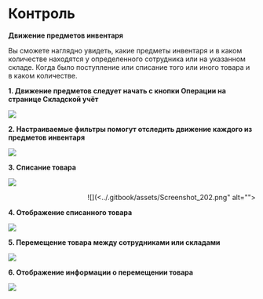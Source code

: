 # Контроль

**Движение предметов инвентаря**

Вы сможете наглядно увидеть, какие предметы инвентаря и в каком количестве находятся у определенного сотрудника или на указанном складе. Когда было поступление или списание того или иного товара и в каком количестве.

**1. Движение предметов следует начать с кнопки Операции на странице Складской учёт**

![](../.gitbook/assets/Screenshot\_197.png)

**2. Настраиваемые фильтры помогут отследить движение каждого из предметов инвентаря**

![](../.gitbook/assets/Screenshot\_199.png)

**3. Списание товара**

![](../.gitbook/assets/Screenshot\_200.png)

<div align="right">

![](<../.gitbook/assets/Screenshot_202.png" alt="">

</div>

**4. Отображение списанного товара**

![](../.gitbook/assets/Screenshot\_203.png)

**5. Перемещение товара между сотрудниками или складами**

![](../.gitbook/assets/Screenshot\_204.png)

**6. Отображение информации о перемещении товара**

![](../.gitbook/assets/Screenshot\_206.png)

